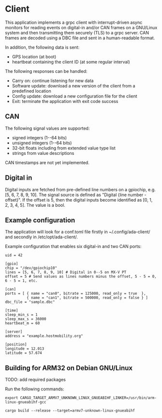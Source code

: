 # Client

This application implements a grpc client with interrupt-driven async
monitors for reading events on digital-in and/or CAN frames on a
GNU/Linux system and then transmitting them securely (TLS) to a grpc
server. CAN frames are decoded using a DBC file and sent in
a human-readable format.

In addition, the following data is sent:

- GPS location (at boot)
- heartbeat containing the client ID (at some regular interval)

The following responses can be handled:

- Carry on: continue listening for new data
- Software update: download a new version of the client from a predefined location
- Config update: download a new configuration file for the client
- Exit: terminate the application with exit code success

## CAN

The following signal values are supported:

- signed integers (1--64 bits)
- unsigned integers (1--64 bits)
- 32-bit floats including from extended value type list
- strings from value descriptions

CAN timestamps are not yet implemented.

## Digital in

Digital inputs are fetched from pre-defined line numbers on a
gpiochip, e.g. [5, 6, 7, 8, 9, 10]. The signal source is defined as
"Digital {line number - offset}". If the offset is 5, then the digital
inputs become identified as [0, 1, 2, 3, 4, 5]. The value is a bool.

## Example configuration

The application will look for a conf.toml file firstly in
~/.config/ada-client/ and secondly in /etc/opt/ada-client/.

Example configuration that enables six digital-in and two CAN ports:

```
uid = 42

[gpio]
chip = "/dev/gpiochip10"
lines = [5, 6, 7, 8, 9, 10] # Digital in 0--5 on MX-V PT
offset = 5 # Send values as lines numbers minus the offset, 5 - 5 = 0, 6 - 5 = 1, etc.

[can]
ports = [ { name = "can0", bitrate = 125000, read_only = true  },
          { name = "can1", bitrate = 500000, read_only = false } ]
dbc_file = "sample.dbc"

[time]
sleep_min_s = 1
sleep_max_s = 36000
heartbeat_m = 60

[server]
address = "example.hostmobility.org"

[position]
longitude = 12.013
latitude = 57.674
```

## Building for ARM32 on Debian GNU/Linux

TODO: add required packages

Run the following commands:

```
export CARGO_TARGET_ARMV7_UNKNOWN_LINUX_GNUEABIHF_LINKER=/usr/bin/arm-linux-gnueabihf-gcc

cargo build --release --target=armv7-unknown-linux-gnueabihf
```
